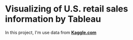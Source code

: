 # Visualizing of U.S. retail sales information by Tableau

In this project, I'm use data from **[Kaggle.com](https://www.kaggle.com/datasets/claudiojnior/u-s-retail-dataset)**

